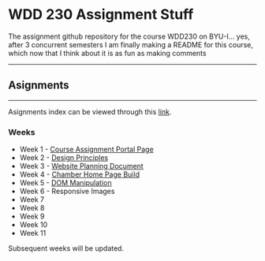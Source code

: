 # **WDD 230 Assignment Stuff**
The assignment github repository for the course WDD230 on BYU-I... yes, after 3 concurrent semesters I am finally making a README for this course, which now that I think about it is as fun as making comments

---

## Asignments
---

Asignments index can be viewed through this [link](https://aj-kazza.github.io/wdd230/).

### Weeks

- Week 1 - [Course Assignment Portal Page](https://aj-kazza.github.io/wdd230/index.html)
- Week 2 - [Design Principles](https://aj-kazza.github.io/wdd230/lesson2/design-principles.html)
- Week 3 - [Website Planning Document](https://aj-kazza.github.io/wdd230/lesson3/index.html)
- Week 4 - [Chamber Home Page Build](https://aj-kazza.github.io/wdd230/chamber/index.html)
- Week 5 - [DOM Manipulation](https://aj-kazza.github.io/wdd230/lesson5/bom.html)
- Week 6 - Responsive Images
- Week 7
- Week 8
- Week 9
- Week 10
- Week 11


Subsequent weeks will be updated.